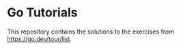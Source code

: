 # Go Tutorials

This repository contains the solutions to the exercises from https://go.dev/tour/list.
